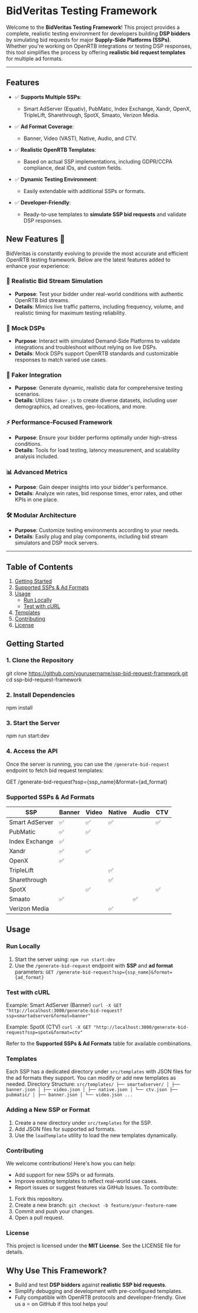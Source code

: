 
# **BidVeritas Testing Framework**

Welcome to the **BidVeritas Testing Framework**! This project provides a complete, realistic testing environment for developers building **DSP bidders** by simulating bid requests for major **Supply-Side Platforms (SSPs)**. Whether you're working on OpenRTB integrations or testing DSP responses, this tool simplifies the process by offering **realistic bid request templates** for multiple ad formats.

---

## **Features**

- ✅ **Supports Multiple SSPs**:
  - Smart AdServer (Equativ), PubMatic, Index Exchange, Xandr, OpenX, TripleLift, Sharethrough, SpotX, Smaato, Verizon Media.

- ✅ **Ad Format Coverage**:
  - Banner, Video (VAST), Native, Audio, and CTV.

- ✅ **Realistic OpenRTB Templates**:
  - Based on actual SSP implementations, including GDPR/CCPA compliance, deal IDs, and custom fields.

- ✅ **Dynamic Testing Environment**:
  - Easily extendable with additional SSPs or formats.

- ✅ **Developer-Friendly**:
  - Ready-to-use templates to **simulate SSP bid requests** and validate DSP responses.

## New Features 🚀

BidVeritas is constantly evolving to provide the most accurate and efficient OpenRTB testing framework. Below are the latest features added to enhance your experience:

### 🔄 Realistic Bid Stream Simulation
- **Purpose**: Test your bidder under real-world conditions with authentic OpenRTB bid streams.
- **Details**: Mimics live traffic patterns, including frequency, volume, and realistic timing for maximum testing reliability.

### 🎲 Mock DSPs
- **Purpose**: Interact with simulated Demand-Side Platforms to validate integrations and troubleshoot without relying on live DSPs.
- **Details**: Mock DSPs support OpenRTB standards and customizable responses to match varied use cases.

### 🤖 Faker Integration
- **Purpose**: Generate dynamic, realistic data for comprehensive testing scenarios.
- **Details**: Utilizes `faker.js` to create diverse datasets, including user demographics, ad creatives, geo-locations, and more.

### ⚡ Performance-Focused Framework
- **Purpose**: Ensure your bidder performs optimally under high-stress conditions.
- **Details**: Tools for load testing, latency measurement, and scalability analysis included.

### 📊 Advanced Metrics
- **Purpose**: Gain deeper insights into your bidder's performance.
- **Details**: Analyze win rates, bid response times, error rates, and other KPIs in one place.

### 🛠️ Modular Architecture
- **Purpose**: Customize testing environments according to your needs.
- **Details**: Easily plug and play components, including bid stream simulators and DSP mock servers.





---

## **Table of Contents**

1. [Getting Started](#getting-started)
2. [Supported SSPs & Ad Formats](#supported-ssps--ad-formats)  
3. [Usage](#usage)  
   - [Run Locally](#run-locally)  
   - [Test with cURL](#test-with-curl)  
4. [Templates](#templates)  
5. [Contributing](#contributing)  
6. [License](#license)  


## Getting Started

### **1. Clone the Repository**
git clone https://github.com/yourusername/ssp-bid-request-framework.git
cd ssp-bid-request-framework

### 2. Install Dependencies
npm install

### 3. Start the Server
npm run start:dev

### 4. Access the API

Once the server is running, you can use the `/generate-bid-request` endpoint to fetch bid request templates:

GET /generate-bid-request?ssp={ssp_name}&format={ad_format}

### Supported SSPs & Ad Formats

| SSP               | Banner | Video | Native | Audio | CTV   |
|--------------------|--------|-------|--------|-------|-------|
| Smart AdServer     | ✅     | ✅    | ✅     |       | ✅    |
| PubMatic           | ✅     | ✅    |        |       |       |
| Index Exchange     | ✅     |       |        |       |       |
| Xandr              | ✅     | ✅    |        |       |       |
| OpenX              | ✅     |       |        |       |       |
| TripleLift         |        |       | ✅     |       |       |
| Sharethrough       |        |       | ✅     |       |       |
| SpotX              |        | ✅    |        |       | ✅    |
| Smaato             | ✅     |       |        | ✅    |       |
| Verizon Media      |        |       | ✅     |       |       |


## Usage

### Run Locally

1. Start the server using:
`npm run start:dev`
2. Use the `/generate-bid-request` endpoint with **SSP** and **ad format** parameters:
`GET /generate-bid-request?ssp={ssp_name}&format={ad_format}`

### Test with cURL
Example: Smart AdServer (Banner)
`curl -X GET "http://localhost:3000/generate-bid-request?ssp=smartadserver&format=banner"`

Example: SpotX (CTV)
`curl -X GET "http://localhost:3000/generate-bid-request?ssp=spotx&format=ctv"`

Refer to the **Supported SSPs & Ad Formats** table for available combinations.

### Templates
Each SSP has a dedicated directory under `src/templates` with JSON files for the ad formats they support. You can modify or add new templates as needed.
Directory Structure:
`src/templates/ ├── smartadserver/ │ ├── banner.json │ ├── video.json │ ├── native.json │ └── ctv.json ├── pubmatic/ │ ├── banner.json │ └── video.json ...`
### Adding a New SSP or Format
1. Create a new directory under `src/templates` for the SSP.
2. Add JSON files for supported ad formats.
3. Use the `loadTemplate` utility to load the new templates dynamically.

### Contributing
We welcome contributions! Here's how you can help:
* Add support for new SSPs or ad formats.
* Improve existing templates to reflect real-world use cases.
* Report issues or suggest features via GitHub Issues.
To contribute:
1. Fork this repository.
2. Create a new branch:
`git checkout -b feature/your-feature-name`
3. Commit and push your changes.
4. Open a pull request.

### License
This project is licensed under the **MIT License**. See the LICENSE file for details.

## Why Use This Framework?
* Build and test **DSP bidders** against **realistic SSP bid requests**.
* Simplify debugging and development with pre-configured templates.
* Fully compatible with OpenRTB protocols and developer-friendly.
Give us a ⭐ on GitHub if this tool helps you!
